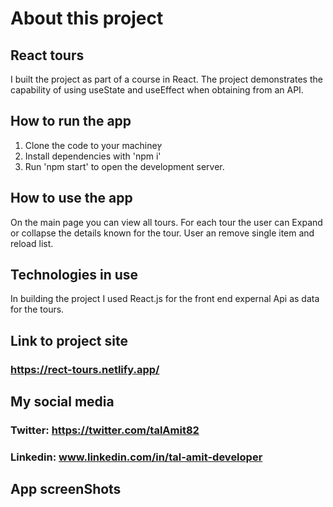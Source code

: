 # About this project
## React tours
I built the project as part of a course in React.
The project demonstrates the capability of using useState and useEffect when obtaining from an API.

## How to run the app
1. Clone the code to your machineץ
2. Install dependencies with 'npm i'
3. Run 'npm start' to open the development server.

## How to use the app
On the main page you can view all tours.
For each tour the user can Expand or collapse the details known for the tour.
User an remove single item and reload list.

## Technologies in use
In building the project I used React.js for the front end expernal Api as data for the tours.

## Link to project site
### https://rect-tours.netlify.app/

## My social media

### Twitter: https://twitter.com/talAmit82
### Linkedin: www.linkedin.com/in/tal-amit-developer

## App screenShots



